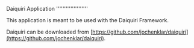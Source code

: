 Daiquiri Application
''''''''''''''''''''

This application is meant to be used with the Daiquiri Framework.

Daiquiri can be downloaded from [https://github.com/jochenklar/daiquiri](https://github.com/jochenklar/daiquiri).
